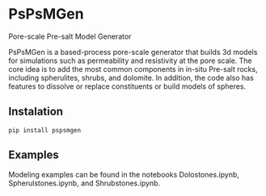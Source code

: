 # PsPsMGen

Pore-scale Pre-salt Model Generator

PsPsMGen is a based-process pore-scale generator that builds 3d models for simulations such as permeability and resistivity at the pore scale. The core idea is to add the most common components in in-situ Pre-salt rocks, including spherulites, shrubs, and dolomite. In addition, the code also has features to dissolve or replace constituents or build models of spheres.

## Instalation

```
pip install pspsmgen
```

## Examples

Modeling examples can be found in the notebooks Dolostones.ipynb, Spherulstones.ipynb, and Shrubstones.ipynb.